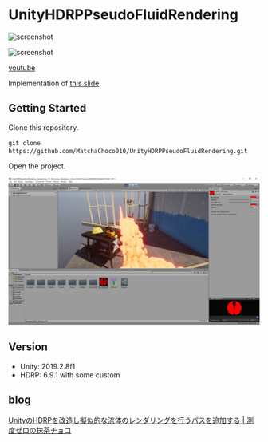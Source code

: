 # UnityHDRPPseudoFluidRendering

![screenshot](./0.gif)

![screenshot](./1.gif)

[youtube](https://www.youtube.com/watch?v=d3HQm0LftHo)

Implementation of [this slide](http://developer.download.nvidia.com/presentations/2010/gdc/Direct3D_Effects.pdf).

## Getting Started

Clone this repository.

```
git clone https://github.com/MatchaChoco010/UnityHDRPPseudoFluidRendering.git
```

Open the project.

![screenshot](./2.png)

## Version

- Unity: 2019.2.8f1
- HDRP: 6.9.1 with some custom

## blog

[UnityのHDRPを改造し擬似的な流体のレンダリングを行うパスを追加する | 測度ゼロの抹茶チョコ](https://matcha-choco010.net/2019/09/28/unity-hdrp-custom-pseudo-fluid/)
